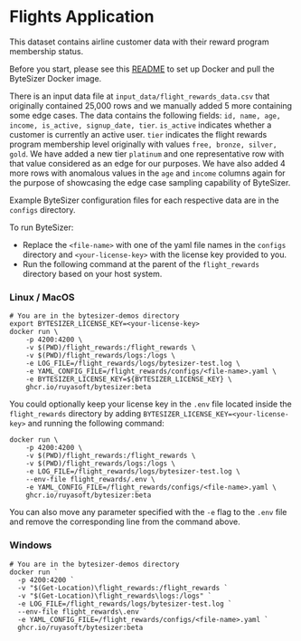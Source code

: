 # Flights Application

This dataset contains airline customer data with their reward program membership status.

Before you start, please see this [README](../README.md) to set up Docker and pull the ByteSizer Docker image.

There is an input data file at `input_data/flight_rewards_data.csv` that originally contained 25,000 rows and we manually added 5 more containing some edge cases.
The data contains the following fields: `id, name, age, income, is_active, signup_date, tier`. 
`is_active` indicates whether a customer is currently an active user.
`tier` indicates the flight rewards program membership level originally with values `free, bronze, silver, gold`. 
We have added a new tier `platinum` and one representative row with that value considered as an edge for our purposes.
We have also added 4 more rows with anomalous values in the `age` and `income` columns again for the purpose of showcasing the edge case sampling capability of ByteSizer.

Example ByteSizer configuration files for each respective data are in the `configs` directory.

To run ByteSizer:
* Replace the `<file-name>` with one of the yaml file names in the `configs` directory and `<your-license-key>` with the license key provided to you.
* Run the following command at the parent of the `flight_rewards` directory based on your host system.

### Linux / MacOS
```shell
# You are in the bytesizer-demos directory
export BYTESIZER_LICENSE_KEY=<your-license-key>
docker run \
    -p 4200:4200 \
    -v $(PWD)/flight_rewards:/flight_rewards \
    -v $(PWD)/flight_rewards/logs:/logs \
    -e LOG_FILE=/flight_rewards/logs/bytesizer-test.log \
    -e YAML_CONFIG_FILE=/flight_rewards/configs/<file-name>.yaml \
    -e BYTESIZER_LICENSE_KEY=${BYTESIZER_LICENSE_KEY} \
    ghcr.io/ruyasoft/bytesizer:beta
```

You could optionally keep your license key in the `.env` file located inside the `flight_rewards` directory by adding `BYTESIZER_LICENSE_KEY=<your-license-key>` and running the following command:
```shell
docker run \
    -p 4200:4200 \
    -v $(PWD)/flight_rewards:/flight_rewards \
    -v $(PWD)/flight_rewards/logs:/logs \
    -e LOG_FILE=/flight_rewards/logs/bytesizer-test.log \
    --env-file flight_rewards/.env \
    -e YAML_CONFIG_FILE=/flight_rewards/configs/<file-name>.yaml \
    ghcr.io/ruyasoft/bytesizer:beta
```
You can also move any parameter specified with the `-e` flag to the `.env` file and remove the corresponding line from the command above.

### Windows 
```shell
# You are in the bytesizer-demos directory
docker run `
  -p 4200:4200 `
  -v "$(Get-Location)\flight_rewards:/flight_rewards `
  -v "$(Get-Location)\flight_rewards\logs:/logs" `
  -e LOG_FILE=/flight_rewards/logs/bytesizer-test.log `
  --env-file flight_rewards\.env `
  -e YAML_CONFIG_FILE=/flight_rewards/configs/<file-name>.yaml `
  ghcr.io/ruyasoft/bytesizer:beta
```

